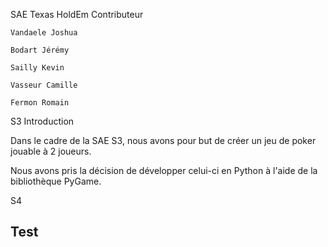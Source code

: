 SAE Texas HoldEm
Contributeur

    Vandaele Joshua

    Bodart Jérémy

    Sailly Kevin

    Vasseur Camille

    Fermon Romain

S3
Introduction

Dans le cadre de la SAE S3, nous avons pour but de créer un jeu de poker jouable à 2 joueurs.

Nous avons pris la décision de développer celui-ci en Python à l'aide de la bibliothèque PyGame.

S4

## Test
